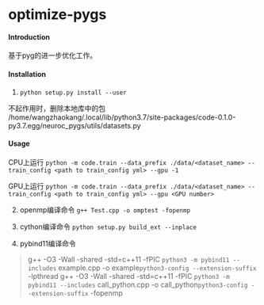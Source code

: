 # optimize-pygs

#### Introduction

基于pyg的进一步优化工作。

#### Installation

1. `python setup.py install --user`

不起作用时，删除本地库中的包
/home/wangzhaokang/.local/lib/python3.7/site-packages/code-0.1.0-py3.7.egg/neuroc_pygs/utils/datasets.py

#### Usage

CPU上运行
`python -m code.train --data_prefix ./data/<dataset_name> --train_config <path to train_config yml> --gpu -1`

GPU上运行
`python -m code.train --data_prefix ./data/<dataset_name> --train_config <path to train_config yml> --gpu <GPU number>`

2. openmp编译命令 `g++ Test.cpp -o omptest -fopenmp`

3. cython编译命令 `python setup.py build_ext --inplace`

4. pybind11编译命令
> g++ -O3 -Wall -shared -std=c++11 -fPIC `python3 -m pybind11 --includes` example.cpp -o example`python3-config --extension-suffix` -lpthread
> g++ -O3 -Wall -shared -std=c++11 -fPIC `python3 -m pybind11 --includes` call_python.cpp -o call_python`python3-config --extension-suffix` -fopenmp